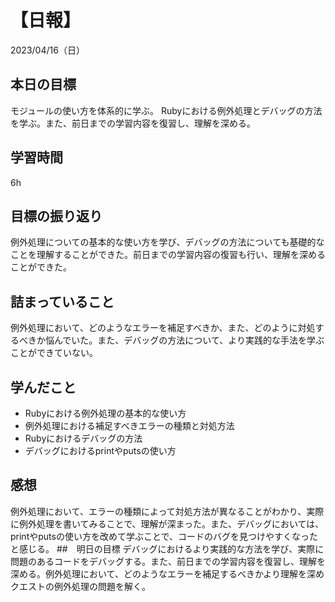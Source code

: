# 【日報】
2023/04/16（日）
## 本日の目標
モジュールの使い方を体系的に学ぶ。
Rubyにおける例外処理とデバッグの方法を学ぶ。また、前日までの学習内容を復習し、理解を深める。
## 学習時間
6h
## 目標の振り返り
例外処理についての基本的な使い方を学び、デバッグの方法についても基礎的なことを理解することができた。前日までの学習内容の復習も行い、理解を深めることができた。
## 詰まっていること
例外処理において、どのようなエラーを補足すべきか、また、どのように対処するべきか悩んでいた。また、デバッグの方法について、より実践的な手法を学ぶことができていない。
## 学んだこと
- Rubyにおける例外処理の基本的な使い方
- 例外処理における補足すべきエラーの種類と対処方法
- Rubyにおけるデバッグの方法
- デバッグにおけるprintやputsの使い方
## 感想
例外処理において、エラーの種類によって対処方法が異なることがわかり、実際に例外処理を書いてみることで、理解が深まった。また、デバッグにおいては、printやputsの使い方を改めて学ぶことで、コードのバグを見つけやすくなったと感じる。
##　明日の目標
デバッグにおけるより実践的な方法を学び、実際に問題のあるコードをデバッグする。また、前日までの学習内容を復習し、理解を深める。例外処理において、どのようなエラーを補足するべきかより理解を深めクエストの例外処理の問題を解く。
